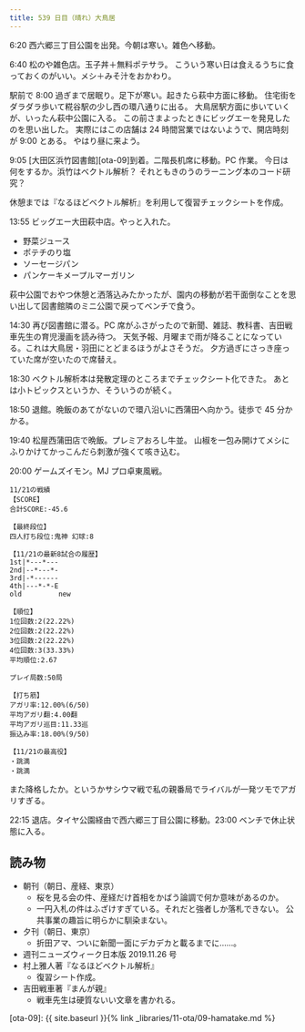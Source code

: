 ```yaml
---
title: 539 日目（晴れ）大鳥居
---
```


6:20 西六郷三丁目公園を出発。今朝は寒い。雑色へ移動。

6:40 松のや雑色店。玉子丼＋無料ポテサラ。
こういう寒い日は食えるうちに食っておくのがいい。メシ＋みそ汁をおかわり。

駅前で 8:00 過ぎまで居眠り。足下が寒い。起きたら萩中方面に移動。
住宅街をダラダラ歩いて糀谷駅の少し西の環八通りに出る。
大鳥居駅方面に歩いていくが、いったん萩中公園に入る。
この前さまよったときにビッグエーを発見したのを思い出した。
実際にはこの店舗は 24 時間営業ではないようで、開店時刻が 9:00 とある。
やはり昼に来よう。

9:05 [大田区浜竹図書館][ota-09]到着。二階長机席に移動。PC 作業。
今日は何をするか。浜竹はベクトル解析？ それともきのうのラーニング本のコード研究？

休憩までは『なるほどベクトル解析』を利用して復習チェックシートを作成。

13:55 ビッグエー大田萩中店。やっと入れた。

* 野菜ジュース
* ポテチのり塩
* ソーセージパン
* パンケーキメープルマーガリン

萩中公園でおやつ休憩と洒落込みたかったが、園内の移動が若干面倒なことを思い出して図書館隣のミニ公園で戻ってベンチで食う。

14:30 再び図書館に潜る。PC 席がふさがったので新聞、雑誌、教科書、吉田戦車先生の育児漫画を読み待つ。
天気予報、月曜まで雨が降ることになっている。これは大鳥居・羽田にとどまるほうがよさそうだ。
夕方過ぎにさっき座っていた席が空いたので席替え。

18:30 ベクトル解析本は発散定理のところまでチェックシート化できた。
あとは小トピックスというか、そういうのが続く。

18:50 退館。晩飯のあてがないので環八沿いに西蒲田へ向かう。徒歩で 45 分かかる。

19:40 松屋西蒲田店で晩飯。プレミアおろし牛並。
山椒を一包み開けてメシにふりかけてかっこんだら刺激が強くて咳き込む。

20:00 ゲームズイモン。MJ プロ卓東風戦。

```text
11/21の戦績
【SCORE】
合計SCORE:-45.6

【最終段位】
四人打ち段位:鬼神 幻球:8

【11/21の最新8試合の履歴】
1st|*---*---
2nd|--*---*-
3rd|-*------
4th|---*-*-E
old         new

【順位】
1位回数:2(22.22%)
2位回数:2(22.22%)
3位回数:2(22.22%)
4位回数:3(33.33%)
平均順位:2.67

プレイ局数:50局

【打ち筋】
アガリ率:12.00%(6/50)
平均アガリ翻:4.00翻
平均アガリ巡目:11.33巡
振込み率:18.00%(9/50)

【11/21の最高役】
・跳満
・跳満
```

また降格したか。というかサシウマ戦で私の親番局でライバルが一発ツモでアガリすぎる。

22:15 退店。タイヤ公園経由で西六郷三丁目公園に移動。23:00 ベンチで休止状態に入る。

## 読み物

* 朝刊（朝日、産経、東京）
  * 桜を見る会の件、産経だけ首相をかばう論調で何か意味があるのか。
  * 一円入札の件はふざけすぎている。それだと強者しか落札できない。
    公共事業の趣旨に明らかに馴染まない。
* 夕刊（朝日、東京）
  * 折田アマ、ついに新聞一面にデカデカと載るまでに……。
* 週刊ニューズウィーク日本版 2019.11.26 号
* 村上雅人著『なるほどベクトル解析』
  * 復習シート作成。
* 吉田戦車著『まんが親』
  * 戦車先生は硬質ないい文章を書かれる。

[ota-09]: {{ site.baseurl }}{% link _libraries/11-ota/09-hamatake.md %}
